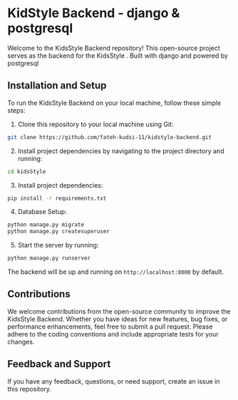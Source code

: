 # KidStyle Backend - django & postgresql

Welcome to the KidsStyle Backend repository! This open-source project serves as the backend for the KidsStyle . Built with django and powered by postgresql

## Installation and Setup

To run the KidsStyle Backend on your local machine, follow these simple steps:

1. Clone this repository to your local machine using Git:

```bash
git clone https://github.com/fateh-kudsi-11/kidstyle-backend.git
```

2. Install project dependencies by navigating to the project directory and running:

```bash
cd kidsStyle
```

3. Install project dependencies:

```bash
pip install -r requirements.txt
```

4. Database Setup:

```bash
python manage.py migrate
python manage.py createsuperuser
```

5. Start the server by running:

```bash
python manage.py runserver
```

The backend will be up and running on `http://localhost:8000` by default.

## Contributions

We welcome contributions from the open-source community to improve the KidsStyle Backend. Whether you have ideas for new features, bug fixes, or performance enhancements, feel free to submit a pull request. Please adhere to the coding conventions and include appropriate tests for your changes.

## Feedback and Support

If you have any feedback, questions, or need support, create an issue in this repository.
